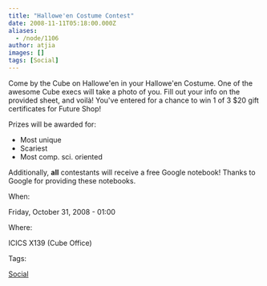 ```yaml
---
title: "Hallowe'en Costume Contest"
date: 2008-11-11T05:18:00.000Z
aliases:
  - /node/1106
author: atjia
images: []
tags: [Social]
---
```


Come by the Cube on Hallowe'en in your Hallowe'en Costume. One of the awesome Cube execs will take a photo of you. Fill out your info on the provided sheet, and voilà! You've entered for a chance to win 1 of 3 $20 gift certificates for Future Shop!

Prizes will be awarded for:

*   Most unique
*   Scariest
*   Most comp. sci. oriented

Additionally, **all** contestants will receive a free Google notebook! Thanks to Google for providing these notebooks.

When: 

Friday, October 31, 2008 - 01:00

Where: 

ICICS X139 (Cube Office)

Tags: 

[Social](/social)
